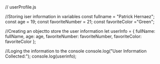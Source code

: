 // userProfile.js

//Storing iser information in variables
const fullname = "Patrick Hernaez";
const age = 19;
const favoriteNumber = 21;
const favoriteColor ="Green";

//Creating an objectto store the user information
let userInfo = {
fullName: fullName,
age: age,
favoriteNumber: favoriteNumber,
favoriteColor: favoriteColor
};

//Loging the information to the console
console.log("User Information Collected:");
console.log(userinfo);
